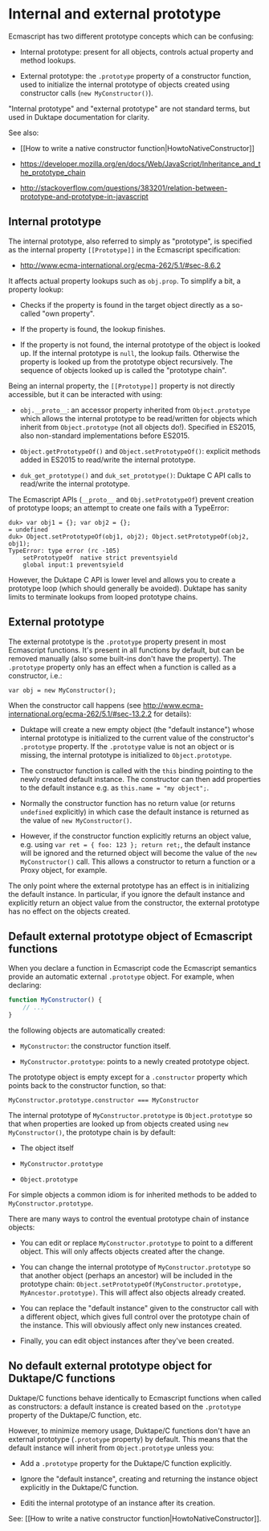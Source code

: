 # Internal and external prototype

Ecmascript has two different prototype concepts which can be confusing:

* Internal prototype: present for all objects, controls actual property and
  method lookups.

* External prototype: the `.prototype` property of a constructor function,
  used to initialize the internal prototype of objects created using
  constructor calls (`new MyConstructor()`).

"Internal prototype" and "external prototype" are not standard terms, but used
in Duktape documentation for clarity.

See also:

* [[How to write a native constructor function|HowtoNativeConstructor]]

* <https://developer.mozilla.org/en/docs/Web/JavaScript/Inheritance_and_the_prototype_chain>

* <http://stackoverflow.com/questions/383201/relation-between-prototype-and-prototype-in-javascript>

## Internal prototype

The internal prototype, also referred to simply as "prototype", is
specified as the internal property `[[Prototype]]` in the Ecmascript
specification:

* <http://www.ecma-international.org/ecma-262/5.1/#sec-8.6.2>

It affects actual property lookups such as `obj.prop`.  To simplify a bit, a
property lookup:

* Checks if the property is found in the target object directly as a so-called
  "own property".

* If the property is found, the lookup finishes.

* If the property is not found, the internal prototype of the object is looked
  up.  If the internal prototype is `null`, the lookup fails.  Otherwise the
  property is looked up from the prototype object recursively.  The sequence of
  objects looked up is called the "prototype chain".

Being an internal property, the `[[Prototype]]` property is not directly
accessible, but it can be interacted with using:

* `obj.__proto__`: an accessor property inherited from `Object.prototype`
  which allows the internal prototype to be read/written for objects which
  inherit from `Object.prototype` (not all objects do!).  Specified in ES2015,
  also non-standard implementations before ES2015.

* `Object.getPrototypeOf()` and `Object.setPrototypeOf()`: explicit methods
  added in ES2015 to read/write the internal prototype.

* `duk_get_prototype()` and `duk_set_prototype()`: Duktape C API calls to
  read/write the internal prototype.

The Ecmascript APIs (`__proto__` and `Obj.setPrototypeOf`) prevent creation
of prototype loops; an attempt to create one fails with a TypeError:

```
duk> var obj1 = {}; var obj2 = {};
= undefined
duk> Object.setPrototypeOf(obj1, obj2); Object.setPrototypeOf(obj2, obj1);
TypeError: type error (rc -105)
	setPrototypeOf  native strict preventsyield
	global input:1 preventsyield
```

However, the Duktape C API is lower level and allows you to create a prototype
loop (which should generally be avoided).  Duktape has sanity limits to
terminate lookups from looped prototype chains.

## External prototype

The external prototype is the `.prototype` property present in most Ecmascript
functions.  It's present in all functions by default, but can be removed
manually (also some built-ins don't have the property).  The `.prototype`
property only has an effect when a function is called as a constructor, i.e.:

```
var obj = new MyConstructor();
```

When the constructor call happens (see
<http://www.ecma-international.org/ecma-262/5.1/#sec-13.2.2> for details):

* Duktape will create a new empty object (the "default instance") whose
  internal prototype is initialized to the current value of the constructor's
  `.prototype` property.  If the `.prototype` value is not an object or is
  missing, the internal prototype is initialized to `Object.prototype`.

* The constructor function is called with the `this` binding pointing to the
  newly created default instance.  The constructor can then add properties to
  the default instance e.g. as `this.name = "my object";`.

* Normally the constructor function has no return value (or returns
  `undefined` explicitly) in which case the default instance is returned as
  the value of `new MyConstructor()`.

* However, if the constructor function explicitly returns an object value,
  e.g. using `var ret = { foo: 123 }; return ret;`, the default instance will
  be ignored and the returned object will become the value of the
  `new MyConstructor()` call.  This allows a constructor to return a function
  or a Proxy object, for example.

The only point where the external prototype has an effect is in initializing
the default instance.  In particular, if you ignore the default instance and
explicitly return an object value from the constructor, the external prototype
has no effect on the objects created.

## Default external prototype object of Ecmascript functions

When you declare a function in Ecmascript code the Ecmascript semantics
provide an automatic external `.prototype` object.  For example, when
declaring:

```js
function MyConstructor() {
    // ...
}
```

the following objects are automatically created:

* `MyConstructor`: the constructor function itself.

* `MyConstructor.prototype`: points to a newly created prototype object.

The prototype object is empty except for a `.constructor` property which
points back to the constructor function, so that:

```
MyConstructor.prototype.constructor === MyConstructor
```

The internal prototype of `MyConstructor.prototype` is `Object.prototype`
so that when properties are looked up from objects created using
`new MyConstructor()`, the prototype chain is by default:

* The object itself

* `MyConstructor.prototype`

* `Object.prototype`

For simple objects a common idiom is for inherited methods to be added to
`MyConstructor.prototype`.

There are many ways to control the eventual prototype chain of instance
objects:

* You can edit or replace `MyConstructor.prototype` to point to a different
  object.  This will only affects objects created after the change.

* You can change the internal prototype of `MyConstructor.prototype` so that
  another object (perhaps an ancestor) will be included in the prototype chain:
  `Object.setPrototypeOf(MyConstructor.prototype, MyAncestor.prototype)`.
  This will affect also objects already created.

* You can replace the "default instance" given to the constructor call with a
  different object, which gives full control over the prototype chain of the
  instance.  This will obviously affect only new instances created.

* Finally, you can edit object instances after they've been created.

## No default external prototype object for Duktape/C functions

Duktape/C functions behave identically to Ecmascript functions when called
as constructors: a default instance is created based on the `.prototype`
property of the Duktape/C function, etc.

However, to minimize memory usage, Duktape/C functions don't have an external
prototype (`.prototype` property) by default.  This means that the default
instance will inherit from `Object.prototype` unless you:

* Add a `.prototype` property for the Duktape/C function explicitly.

* Ignore the "default instance", creating and returning the instance object
  explicitly in the Duktape/C function.

* Editi the internal prototype of an instance after its creation.

See: [[How to write a native constructor function|HowtoNativeConstructor]].

